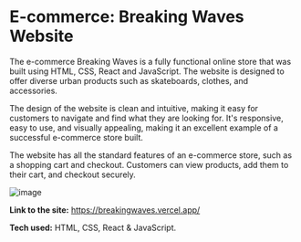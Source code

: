 # E-commerce: Breaking Waves Website
The e-commerce Breaking Waves is a fully functional online store that was built using HTML, CSS, React and JavaScript. The website is designed to offer diverse urban products such as skateboards, clothes, and accessories.

The design of the website is clean and intuitive, making it easy for customers to navigate and find what they are looking for. It's responsive, easy to use, and visually appealing, making it an excellent example of a successful e-commerce store built.

The website has all the standard features of an e-commerce store, such as a shopping cart and checkout. Customers can view products, add them to their cart, and checkout securely.

![image](https://github.com/martincosimano/react-ecommerce-breakingwaves/assets/103332504/d834b648-ba93-48b0-909c-b9f265a9a089)

**Link to the site:** https://breakingwaves.vercel.app/

**Tech used:** HTML, CSS, React & JavaScript.

